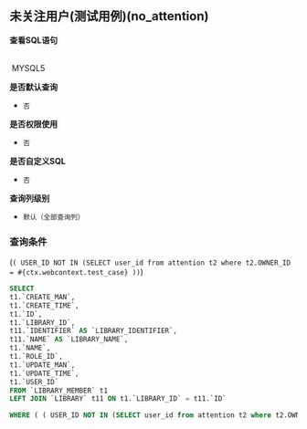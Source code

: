 ## 未关注用户(测试用例)(no_attention) <!-- {docsify-ignore-all} -->



<p class="panel-title"><b>查看SQL语句</b></p>
<br>

<el-row>
&nbsp;<el-tag @click="MYSQL5 = true">MYSQL5</el-tag>
</el-row>

<br>
<p class="panel-title"><b>是否默认查询</b></p>

* `否`

<p class="panel-title"><b>是否权限使用</b></p>

* `否`

<p class="panel-title"><b>是否自定义SQL</b></p>

* `否`

<p class="panel-title"><b>查询列级别</b></p>

* `默认（全部查询列）`



### 查询条件

(`( USER_ID NOT IN (SELECT user_id from attention t2 where t2.OWNER_ID = #{ctx.webcontext.test_case} ))`)





<el-dialog v-model="MYSQL5" title="MYSQL5">

```sql
SELECT
t1.`CREATE_MAN`,
t1.`CREATE_TIME`,
t1.`ID`,
t1.`LIBRARY_ID`,
t11.`IDENTIFIER` AS `LIBRARY_IDENTIFIER`,
t11.`NAME` AS `LIBRARY_NAME`,
t1.`NAME`,
t1.`ROLE_ID`,
t1.`UPDATE_MAN`,
t1.`UPDATE_TIME`,
t1.`USER_ID`
FROM `LIBRARY_MEMBER` t1 
LEFT JOIN `LIBRARY` t11 ON t1.`LIBRARY_ID` = t11.`ID` 

WHERE ( ( USER_ID NOT IN (SELECT user_id from attention t2 where t2.OWNER_ID = #{ctx.webcontext.test_case} )) )
```

</el-dialog>

<script>
 const { createApp } = Vue
  createApp({
    data() {
      return {
                MYSQL5 : false
        
      }
    },
    methods: {
    }
  }).use(ElementPlus).mount('#app')
</script>